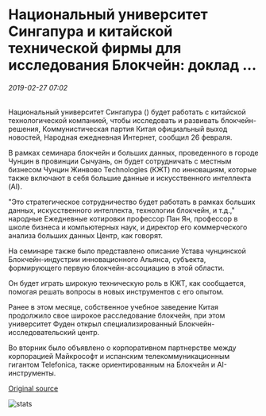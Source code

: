 # Национальный университет Сингапура и китайской технической фирмы для исследования Блокчейн: доклад ...

###### 2019-02-27 07:02

Национальный университет Сингапура () будет работать с китайской технологической компанией, чтобы исследовать и развивать блокчейн-решения, Коммунистическая партия Китая официальный выход новостей, Народная ежедневная Интернет, сообщил 26 февраля.

В рамках семинара блокчейн и больших данных, проведенного в городе Чунцин в провинции Сычуань, он будет сотрудничать с местным бизнесом Чунцин Жинвово Technologies (КЖТ) по инновациям, которые также включают в себя большие данные и искусственного интеллекта (AI).

"Это стратегическое сотрудничество будет работать в рамках больших данных, искусственного интеллекта, технологии блокчейн, и т.д.," народные Ежедневные котировки профессор Пан Ян, профессор в школе бизнеса и компьютерных наук, и директор его коммерческого анализа больших данных Центр, как говорят.

На семинаре также было представлено описание Устава чунцинской Блокчейн-индустрии инновационного Альянса, субъекта, формирующего первую блокчейн-ассоциацию в этой области.

Он будет играть широкую техническую роль в КЖТ, как сообщается, помогая решать вопросы в новых инструментов с его опытом.

Ранее в этом месяце, собственное учебное заведение Китая продолжило свое широкое расследование блокчейн, при этом университет Фуден открыл специализированный Блокчейн-исследовательский центр.

Во вторник было объявлено о корпоративном партнерстве между корпорацией Майкрософт и испанским телекоммуникационным гигантом Telefonica, также ориентированным на Блокчейн и AI-инструменты.

[Original source](https://cointelegraph.com/news/national-university-of-singapore-and-chinese-tech-firm-to-research-blockchain-report)

![stats](https://c.statcounter.com/11760860/0/a89fa40b/1/ "stats")